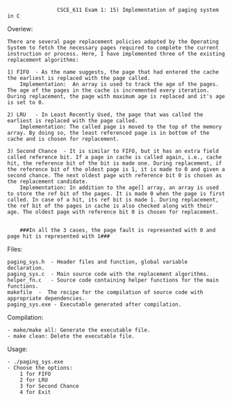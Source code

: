 

					CSCE_611 Exam 1: 15) Implementation of paging system in C

		
Overiew:

	There are several page replacement policies adopted by the Operating System to fetch the necessary pages required to complete the current instruction or process. Here, I have implemented three of the existing replacement algorithms:
	
	1) FIFO  - As the name suggests, the page that had entered the cache the earliest is replaced with the page called.
		Implementation:  An array is used to track the age of the pages. The age of the pages in the cache is incremented every iteration. During replacement, the page with maximum age is replaced and it's age is set to 0.
	
	2) LRU   - In Least Recently Used, the page that was called the earliest is replaced with the page called.
		Implementation: The called page is moved to the top of the memory array. By doing so, the least referenced page is in bottom of the cache and is chosen for replacement.
	
	3) Second Chance  - It is similar to FIFO, but it has an extra field called reference bit. If a page in cache is called again, i.e., cache hit, the reference bit of the bit is made one. During replacement, if the reference bit of the oldest page is 1, it is made to 0 and given a second chance. The next oldest page with reference bit 0 is chosen as the replacement candidate.
		Implementation: In addition to the age[] array, an array is used to store the ref bit of the pages. It is made 0 when the page is first called. In case of a hit, its ref bit is made 1. During replacement, the ref bit of the pages in cache is also checked along with their age. The oldest page with reference bit 0 is chosen for replacement.
		

		###In all the 3 cases, the page fault is represented with 0 and page hit is represented with 1###
		

Files:

	paging_sys.h  - Header files and function, global variable declaration.
	paging_sys.c  - Main source code with the replacement algorithms.
	helper_fn.c   - Source code containing helper functions for the main functions.
	makefile  -  The recipe for the compilation of source code with appropriate dependencies.
	paging_sys.exe - Executable generated after compilation.


Compilation:

	- make/make all: Generate the executable file.
	- make clean: Delete the executable file.
	
Usage:

	- ./paging_sys.exe
	- Choose the options:
		1 for FIFO
		2 for LRU
		3 for Second Chance
		4 for Exit
